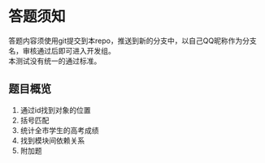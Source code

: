 # 答题须知

答题内容须使用git提交到本repo，推送到新的分支中，以自己QQ昵称作为分支名，审核通过后即可进入开发组。  
本测试没有统一的通过标准。

## 题目概览

1. 通过id找到对象的位置  
2. 括号匹配
3. 统计全市学生的高考成绩
4. 找到模块间依赖关系
5. 附加题
